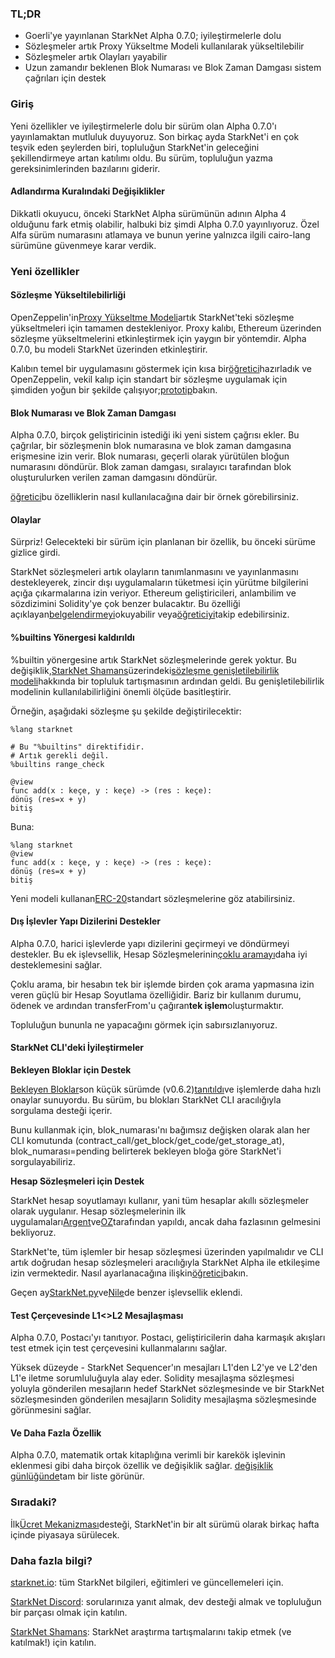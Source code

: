 ### TL;DR

* Goerli'ye yayınlanan StarkNet Alpha 0.7.0; iyileştirmelerle dolu
* Sözleşmeler artık Proxy Yükseltme Modeli kullanılarak yükseltilebilir
* Sözleşmeler artık Olayları yayabilir
* Uzun zamandır beklenen Blok Numarası ve Blok Zaman Damgası sistem çağrıları için destek

### Giriş

Yeni özellikler ve iyileştirmelerle dolu bir sürüm olan Alpha 0.7.0'ı yayınlamaktan mutluluk duyuyoruz. Son birkaç ayda StarkNet'i en çok teşvik eden şeylerden biri, topluluğun StarkNet'in geleceğini şekillendirmeye artan katılımı oldu. Bu sürüm, topluluğun yazma gereksinimlerinden bazılarını giderir.

#### Adlandırma Kuralındaki Değişiklikler

Dikkatli okuyucu, önceki StarkNet Alpha sürümünün adının Alpha 4 olduğunu fark etmiş olabilir, halbuki biz şimdi Alpha 0.7.0 yayınlıyoruz. Özel Alfa sürüm numarasını atlamaya ve bunun yerine yalnızca ilgili cairo-lang sürümüne güvenmeye karar verdik.

### Yeni özellikler

#### Sözleşme Yükseltilebilirliği

OpenZeppelin'in[Proxy Yükseltme Modeli](https://docs.openzeppelin.com/upgrades-plugins/1.x/proxies)artık StarkNet'teki sözleşme yükseltmeleri için tamamen destekleniyor. Proxy kalıbı, Ethereum üzerinden sözleşme yükseltmelerini etkinleştirmek için yaygın bir yöntemdir. Alpha 0.7.0, bu modeli StarkNet üzerinden etkinleştirir.

Kalıbın temel bir uygulamasını göstermek için kısa bir[öğretici](https://starknet.io/docs/hello_starknet/default_entrypoint.html)hazırladık ve OpenZeppelin, vekil kalıp için standart bir sözleşme uygulamak için şimdiden yoğun bir şekilde çalışıyor;[prototip](https://github.com/OpenZeppelin/cairo-contracts/pull/129)bakın.

#### Blok Numarası ve Blok Zaman Damgası

Alpha 0.7.0, birçok geliştiricinin istediği iki yeni sistem çağrısı ekler. Bu çağrılar, bir sözleşmenin blok numarasına ve blok zaman damgasına erişmesine izin verir. Blok numarası, geçerli olarak yürütülen bloğun numarasını döndürür. Blok zaman damgası, sıralayıcı tarafından blok oluşturulurken verilen zaman damgasını döndürür.

[öğretici](https://starknet.io/docs/hello_starknet/more_features.html#block-number-and-timestamp)bu özelliklerin nasıl kullanılacağına dair bir örnek görebilirsiniz.

#### Olaylar

Sürpriz! Gelecekteki bir sürüm için planlanan bir özellik, bu önceki sürüme gizlice girdi.

StarkNet sözleşmeleri artık olayların tanımlanmasını ve yayınlanmasını destekleyerek, zincir dışı uygulamaların tüketmesi için yürütme bilgilerini açığa çıkarmalarına izin veriyor. Ethereum geliştiricileri, anlambilim ve sözdizimini Solidity'ye çok benzer bulacaktır. Bu özelliği açıklayan[belgelendirmeyi](https://starknet.io/documentation/events/)okuyabilir veya[öğreticiyi](https://starknet.io/docs/hello_starknet/events.html)takip edebilirsiniz.

#### %builtins Yönergesi kaldırıldı

%builtin yönergesine artık StarkNet sözleşmelerinde gerek yoktur. Bu değişiklik,[StarkNet Shamans](https://community.starknet.io/)üzerindeki[sözleşme genişletilebilirlik modeli](https://community.starknet.io/t/contract-extensibility-pattern/210)hakkında bir topluluk tartışmasının ardından geldi. Bu genişletilebilirlik modelinin kullanılabilirliğini önemli ölçüde basitleştirir.

Örneğin, aşağıdaki sözleşme şu şekilde değiştirilecektir:

```
%lang starknet

# Bu "%builtins" direktifidir.
# Artık gerekli değil.
%builtins range_check

@view
func add(x : keçe, y : keçe) -> (res : keçe):
dönüş (res=x + y)
bitiş
```

Buna:

```
%lang starknet
@view
func add(x : keçe, y : keçe) -> (res : keçe):
dönüş (res=x + y)
bitiş
```

Yeni modeli kullanan[ERC-20](https://github.com/OpenZeppelin/cairo-contracts/tree/main/contracts/token)standart sözleşmelerine göz atabilirsiniz.

#### Dış İşlevler Yapı Dizilerini Destekler

Alpha 0.7.0, harici işlevlerde yapı dizilerini geçirmeyi ve döndürmeyi destekler. Bu ek işlevsellik, Hesap Sözleşmelerinin[çoklu aramayı](https://github.com/OpenZeppelin/cairo-contracts/pull/73#discussion_r753535751)daha iyi desteklemesini sağlar.

Çoklu arama, bir hesabın tek bir işlemde birden çok arama yapmasına izin veren güçlü bir Hesap Soyutlama özelliğidir. Bariz bir kullanım durumu, ödenek ve ardından transferFrom'u çağıran**tek işlem**oluşturmaktır.

Topluluğun bununla ne yapacağını görmek için sabırsızlanıyoruz.

#### StarkNet CLI'deki İyileştirmeler

**Bekleyen Bloklar için Destek**

[Bekleyen Bloklar](https://starknet.io/documentation/block-structure-and-hash/#pending_block)son küçük sürümde (v0.6.2)[tanıtıldı](https://community.starknet.io/t/cairo-v0-6-2-api-change-pending-block/195)ve işlemlerde daha hızlı onaylar sunuyordu. Bu sürüm, bu blokları StarkNet CLI aracılığıyla sorgulama desteği içerir.

Bunu kullanmak için, blok_numarası'nı bağımsız değişken olarak alan her CLI komutunda (contract_call/get_block/get_code/get_storage_at), blok_numarası=pending belirterek bekleyen bloğa göre StarkNet'i sorgulayabiliriz.

**Hesap Sözleşmeleri için Destek**

StarkNet hesap soyutlamayı kullanır, yani tüm hesaplar akıllı sözleşmeler olarak uygulanır. Hesap sözleşmelerinin ilk uygulamaları[Argent](https://github.com/argentlabs/argent-contracts-starknet)ve[OZ](https://github.com/OpenZeppelin/cairo-contracts/blob/main/contracts/Account.cairo)tarafından yapıldı, ancak daha fazlasının gelmesini bekliyoruz.

StarkNet'te, tüm işlemler bir hesap sözleşmesi üzerinden yapılmalıdır ve CLI artık doğrudan hesap sözleşmeleri aracılığıyla StarkNet Alpha ile etkileşime izin vermektedir. Nasıl ayarlanacağına ilişkin[öğretici](https://starknet.io/docs/hello_starknet/account_setup.html#setting-up-a-starknet-account)bakın.

Geçen ay[StarkNet.py](https://github.com/software-mansion/starknet.py/)ve[Nile](https://github.com/OpenZeppelin/nile)de benzer işlevsellik eklendi.

#### Test Çerçevesinde L1<>L2 Mesajlaşması

Alpha 0.7.0, Postacı'yı tanıtıyor. Postacı, geliştiricilerin daha karmaşık akışları test etmek için test çerçevesini kullanmalarını sağlar.

Yüksek düzeyde - StarkNet Sequencer'ın mesajları L1'den L2'ye ve L2'den L1'e iletme sorumluluğuyla alay eder. Solidity mesajlaşma sözleşmesi yoluyla gönderilen mesajların hedef StarkNet sözleşmesinde ve bir StarkNet sözleşmesinden gönderilen mesajların Solidity mesajlaşma sözleşmesinde görünmesini sağlar.

#### Ve Daha Fazla Özellik

Alpha 0.7.0, matematik ortak kitaplığına verimli bir karekök işlevinin eklenmesi gibi daha birçok özellik ve değişiklik sağlar. [değişiklik günlüğünde](https://github.com/starkware-libs/cairo-lang/releases/tag/v0.7.0)tam bir liste görünür.

### Sıradaki?

İlk[Ücret Mekanizması](https://community.starknet.io/t/fees-in-starknet-alpha/286/29)desteği, StarkNet'in bir alt sürümü olarak birkaç hafta içinde piyasaya sürülecek.

### Daha fazla bilgi?

[starknet.io](https://starknet.io/): tüm StarkNet bilgileri, eğitimleri ve güncellemeleri için.

[StarkNet Discord](https://discord.gg/uJ9HZTUk2Y): sorularınıza yanıt almak, dev desteği almak ve topluluğun bir parçası olmak için katılın.

[StarkNet Shamans](https://community.starknet.io/): StarkNet araştırma tartışmalarını takip etmek (ve katılmak!) için katılın.